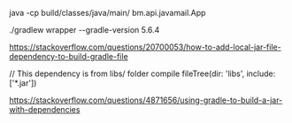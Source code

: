 
java -cp build/classes/java/main/ bm.api.javamail.App

./gradlew wrapper --gradle-version 5.6.4


https://stackoverflow.com/questions/20700053/how-to-add-local-jar-file-dependency-to-build-gradle-file

 // This dependency is from libs/ folder 
 compile fileTree(dir: 'libs', include: ['*.jar'])

 https://stackoverflow.com/questions/4871656/using-gradle-to-build-a-jar-with-dependencies